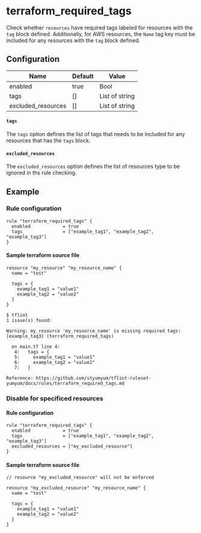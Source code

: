 # terraform_required_tags

Check whether `resources` have required tags labeled for resources with the `tag` block defined. Additionally, for AWS resources, the `Name` tag key must be included for any resources with the `tag` block defined.

## Configuration

| Name               | Default | Value          |
| ------------------ | ------- | -------------- |
| enabled            | true    | Bool           |
| tags               | []      | List of string |
| excluded_resources | []      | List of string |

#### `tags`

The `tags` option defines the list of tags that needs to be included for any resources that has the `tags` block.

#### `excluded_resources`

The `excluded_resources` option defines the list of resources type to be ignored in ths rule checking.

## Example

### Rule configuration

```hcl
rule "terraform_required_tags" {
  enabled            = true
  tags               = ["example_tag1", "example_tag2", "example_tag3"]
}
```

#### Sample terraform source file

```hcl
resource "my_resource" "my_resource_name" {
  name = "test"

  tags = {
    example_tag1 = "value1"
    example_tag2 = "value2"
  }
}
```

```
$ tflint
1 issue(s) found:

Warning: my_resource 'my_resource_name' is missing required tags: [example_tag3] (terraform_required_tags)

  on main.tf line 4:
   4:   tags = {
   5:     example_tag1 = "value1"
   6:     example_tag2 = "value2"
   7:   }

Reference: https://github.com/styumyum/tflint-ruleset-yumyum/docs/rules/terraform_required_tags.md
```

### Disable for specificed resources

#### Rule configuration

```hcl
rule "terraform_required_tags" {
  enabled            = true
  tags               = ["example_tag1", "example_tag2", "example_tag3"]
  excluded_resources = ["my_excluded_resource"]
}
```

#### Sample terraform source file

```hcl
// resource "my_excluded_resource" will not be enforced

resource "my_excluded_resource" "my_resource_name" {
  name = "test"

  tags = {
    example_tag1 = "value1"
    example_tag2 = "value2"
  }
}
```
